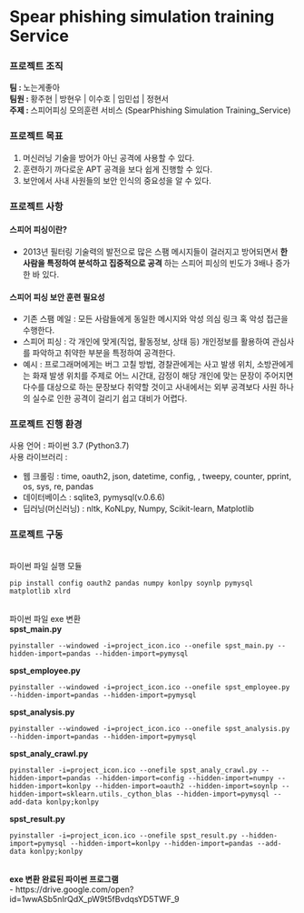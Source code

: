 # Spear phishing simulation training Service
### 프로젝트 조직
<strong>팀 : </strong>노는게좋아 </h5><br>
<strong>팀원 : </strong>황주현 | 방현우 | 이수호 | 임민섭 | 정현서<br>
<strong>주제 : </strong>스피어피싱 모의훈련 서비스 (SpearPhishing Simulation Training_Service)<br>

### 프로젝트 목표
1. 머신러닝 기술을 방어가 아닌 공격에 사용할 수 있다.
2. 훈련하기 까다로운 APT 공격을 보다 쉽게 진행할 수 있다.
3. 보안에서 사내 사원들의 보안 인식의 중요성을 알 수 있다.

### 프로젝트 사항
#### 스피어 피싱이란?
+ 2013년 필터링 기술력의 발전으로 많은 스팸 메시지들이 걸러지고 방어되면서 **한 사람을 특정하여 분석하고 집중적으로 공격** 하는 스피어 피싱의 빈도가 3배나 증가한 바 있다.<br>

#### 스피어 피싱 보안 훈련 필요성
+ 기존 스팸 메일 : 모든 사람들에게 동일한 메시지와 악성 의심 링크 혹 악성 접근을 수행한다.
+ 스피어 피싱 : 각 개인에 맞게(직업, 활동정보, 상태 등) 개인정보를 활용하여 관심사를 파악하고 취약한 부분을 특정하여 공격한다.
+ 예시 : 프로그래머에게는 버그 고칠 방법, 경찰관에게는 사고 발생 위치, 소방관에게는 화재 발생 위치를 주제로 어느 시간대, 감정이 해당 개인에 맞는 문장이 주어지면 다수를 대상으로 하는 문장보다 취약할 것이고 사내에서는 외부 공격보다 사원 하나의 실수로 인한 공격이 걸리기 쉽고 대비가 어렵다.

### 프로젝트 진행 환경
사용 언어 : 파이썬 3.7 (Python3.7)<br>
사용 라이브러리 : 
- 웹 크롤링 : time, oauth2, json, datetime, config, , tweepy, counter, pprint, os, sys, re, pandas
- 데이터베이스 : sqlite3, pymysql(v.0.6.6)
- 딥러닝(머신러닝) : nltk, KoNLpy, Numpy, Scikit-learn, Matplotlib

### 프로젝트 구동
<!--현재 spst 폴더의 파일들이 최종 파일--!>
<br>
파이썬 파일 실행 모듈
<pre><code>pip install config oauth2 pandas numpy konlpy soynlp pymysql matplotlib xlrd</code></pre><br>
파이썬 파일 exe 변환<br>
<strong>spst_main.py</strong>
<pre><code>pyinstaller --windowed -i=project_icon.ico --onefile spst_main.py --hidden-import=pandas --hidden-import=pymysql</code></pre>
<strong>spst_employee.py</strong>
<pre><code>pyinstaller --windowed -i=project_icon.ico --onefile spst_employee.py --hidden-import=pandas --hidden-import=pymysql</code></pre>
<strong>spst_analysis.py</strong>
<pre><code>pyinstaller --windowed -i=project_icon.ico --onefile spst_analysis.py --hidden-import=pandas --hidden-import=pymysql</code></pre>
<strong>spst_analy_crawl.py</strong>
<pre><code>pyinstaller -i=project_icon.ico --onefile spst_analy_crawl.py --hidden-import=pandas --hidden-import=config --hidden-import=numpy --hidden-import=konlpy --hidden-import=oauth2 --hidden-import=soynlp --hidden-import=sklearn.utils._cython_blas --hidden-import=pymysql --add-data konlpy;konlpy</code></pre>
<strong>spst_result.py</strong>
<pre><code>pyinstaller -i=project_icon.ico --onefile spst_result.py --hidden-import=pymysql --hidden-import=konlpy --hidden-import=pandas --add-data konlpy;konlpy</code></pre>
<br>
<strong>exe 변환 완료된 파이썬 프로그램</strong><br>

- https://drive.google.com/open?id=1wwASb5nIrQdX_pW9t5fBvdqsYD5TWF_9
